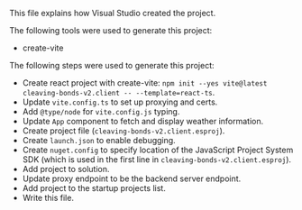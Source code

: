 This file explains how Visual Studio created the project.

The following tools were used to generate this project:

- create-vite

The following steps were used to generate this project:

- Create react project with create-vite: `npm init --yes vite@latest cleaving-bonds-v2.client -- --template=react-ts`.
- Update `vite.config.ts` to set up proxying and certs.
- Add `@type/node` for `vite.config.js` typing.
- Update `App` component to fetch and display weather information.
- Create project file (`cleaving-bonds-v2.client.esproj`).
- Create `launch.json` to enable debugging.
- Create `nuget.config` to specify location of the JavaScript Project System SDK (which is used in the first line in `cleaving-bonds-v2.client.esproj`).
- Add project to solution.
- Update proxy endpoint to be the backend server endpoint.
- Add project to the startup projects list.
- Write this file.

